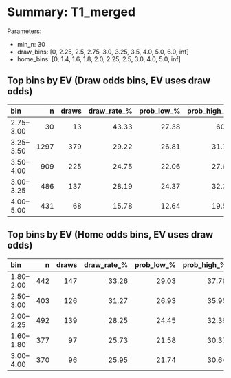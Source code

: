 # Summary: T1_merged

Parameters:
- min_n: 30
- draw_bins: [0, 2.25, 2.5, 2.75, 3.0, 3.25, 3.5, 4.0, 5.0, 6.0, inf]
- home_bins: [0, 1.4, 1.6, 1.8, 2.0, 2.25, 2.5, 3.0, 4.0, 5.0, inf]

## Top bins by EV (Draw odds bins, EV uses draw odds)
| bin       |    n |   draws |   draw_rate_% |   prob_low_% |   prob_high_% |   avg_draw_odds |   ev_est | enough_n   |
|:----------|-----:|--------:|--------------:|-------------:|--------------:|----------------:|---------:|:-----------|
| 2.75–3.00 |   30 |      13 |         43.33 |        27.38 |         60.8  |           2.987 |   0.2942 | True       |
| 3.25–3.50 | 1297 |     379 |         29.22 |        26.81 |         31.75 |           3.404 |  -0.0053 | True       |
| 3.50–4.00 |  909 |     225 |         24.75 |        22.06 |         27.66 |           3.743 |  -0.0734 | True       |
| 3.00–3.25 |  486 |     137 |         28.19 |        24.37 |         32.35 |           3.202 |  -0.0975 | True       |
| 4.00–5.00 |  431 |      68 |         15.78 |        12.64 |         19.52 |           4.511 |  -0.2883 | True       |

## Top bins by EV (Home odds bins, EV uses draw odds)
| bin       |   n |   draws |   draw_rate_% |   prob_low_% |   prob_high_% |   avg_home_odds |   avg_draw_odds |   ev_est | enough_n   |
|:----------|----:|--------:|--------------:|-------------:|--------------:|----------------:|----------------:|---------:|:-----------|
| 1.80–2.00 | 442 |     147 |         33.26 |        29.03 |         37.78 |           1.929 |           3.493 |   0.1616 | True       |
| 2.50–3.00 | 403 |     126 |         31.27 |        26.93 |         35.95 |           2.759 |           3.313 |   0.0359 | True       |
| 2.00–2.25 | 492 |     139 |         28.25 |        24.45 |         32.39 |           2.147 |           3.388 |  -0.0427 | True       |
| 1.60–1.80 | 377 |      97 |         25.73 |        21.58 |         30.37 |           1.717 |           3.712 |  -0.0449 | True       |
| 3.00–4.00 | 370 |      96 |         25.95 |        21.74 |         30.64 |           3.487 |           3.474 |  -0.0986 | True       |